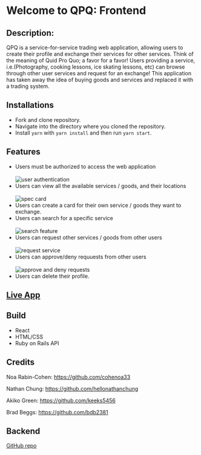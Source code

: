 # Welcome to QPQ: Frontend

## Description:
QPQ is a service-for-service trading web application, allowing users to create their profile and exchange their services for other services. Think of the meaning of Quid Pro Quo; a favor for a favor!  Users providing a service, i.e.(Photography, cooking lessons, ice skating lessons, etc) can browse through other user services and request for an exchange! This application has taken away the idea of buying goods and services and replaced it with a trading system.

## Installations
- Fork and clone repository.
- Navigate into the directory where you cloned the repository.
- Install `yarn` with `yarn install` and then run `yarn start`.

## Features 
- Users must be authorized to access the web application
<br><br/>
![user authentication](https://media.giphy.com/media/nOvnS2NsJ5ZViAglYN/giphy.gif)
- Users can view all the available services / goods, and their locations
<br><br/>
![spec card](https://media.giphy.com/media/u71ac8mljmztqydtz0/giphy.gif)
- Users can create a card for their own service / goods they want to exchange.
- Users can search for a specific service 
<br><br/>
![search feature](https://media.giphy.com/media/1NUk3tIAOWkN1MVSB5/giphy.gif)
- Users can request other services / goods from other users
<br><br/>
![request service](https://media.giphy.com/media/cU1c6qvApf10riWyrt/giphy.gif)
- Users can approve/deny requuests from other users
<br><br/>
![approve and deny requests](https://media.giphy.com/media/gtIU5MXh5ievo3VzIZ/giphy.gif)
- Users can delete their profile.

## [Live App](https://qpq-client.herokuapp.com/)


## Build
- React
- HTML/CSS
- Ruby on Rails API

## Credits 

Noa Rabin-Cohen: https://github.com/cohenoa33

Nathan Chung: https://github.com/hellonathanchung

Akiko Green: https://github.com/keeks5456

Brad Beggs: https://github.com/bdb2381
 
 ## Backend
 [GitHub repo](https://github.com/cohenoa33/qpq-backend)

